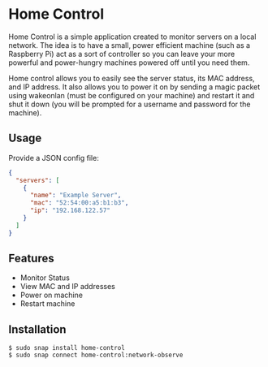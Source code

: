# Home Control

Home Control is a simple application created to monitor servers on a local network.
The idea is to have a small, power efficient machine (such as a Raspberry Pi)
act as a sort of controller so you can leave your more powerful and power-hungry
machines powered off until you need them.

Home control allows you to easily see the server status, its MAC address, and IP
address. It also allows you to power it on by sending a magic packet using
wakeonlan (must be configured on your machine) and restart it and shut it down
(you will be prompted for a username and password for the machine).

## Usage

Provide a JSON config file:
```json
{
  "servers": [
    {
      "name": "Example Server",
      "mac": "52:54:00:a5:b1:b3",
      "ip": "192.168.122.57"
    }
  ]
}
```

## Features

* Monitor Status
* View MAC and IP addresses
* Power on machine
* Restart machine


## Installation

```shell
$ sudo snap install home-control
$ sudo snap connect home-control:network-observe
```
